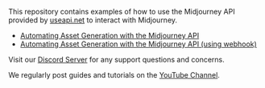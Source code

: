 This repository contains examples of how to use the Midjourney API provided by [useapi.net](https://useapi.net) to interact with Midjourney.

* [Automating Asset Generation with the Midjourney API](https://github.com/useapi/examples/blob/main/generate-assets/README.md)
* [Automating Asset Generation with the Midjourney API (using webhook)](https://github.com/useapi/examples/blob/main/generate-assets-with-webhooks/README.md)

Visit our [Discord Server](https://discord.gg/w28uK3cnmF) for any support questions and concerns. 

We regularly post guides and tutorials on the [YouTube Channel](https://www.youtube.com/@midjourneyapi).
